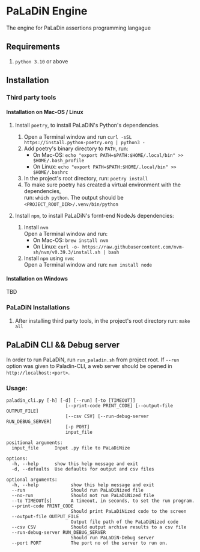 # PaLaDiN Engine

The engine for PaLaDin assertions programming langague

## Requirements

1. `python 3.10` or above

## Installation

### Third party tools

#### Installation on Mac-OS / Linux

1. Install `poetry`, to install PaLaDiN's Python's dependencies.
    1. Open a Terminal window and run `curl -sSL https://install.python-poetry.org | python3 -`
    2. Add poetry's binary directory to `PATH`, run:
        - On Mac-OS: `echo "export PATH=$PATH:$HOME/.local/bin" >> $HOME/.bash_profile`
        - On Linux: `echo "export PATH=$PATH:$HOME/.local/bin" >> $HOME/.bashrc`
    3. In the project's root directory, run: `poetry install`
    4. To make sure poetry has created a virtual environment with the dependencies,  
       run: `which python`. The output should be `<PROJECT_ROOT_DIR>/.venv/bin/python`


2. Install `npm`, to install PaLaDiN's fornt-end NodeJs dependencies:
    1. Install `nvm`  
       Open a Terminal window and run:
        - On Mac-OS: `brew install nvm`
        - On Linux:  `curl -o- https://raw.githubusercontent.com/nvm-sh/nvm/v0.39.3/install.sh | bash`
    2. Install `npm` using `nvm`:  
       Open a Terminal window and run: `nvm install node`

#### Installation on Windows

TBD

### PaLaDiN Installations

1. After installing third party tools, in the project's root directory run: `make all`

## PaLaDiN CLI && Debug server

In order to run PaLaDiN, run `run_paladin.sh` from project root.
If `--run` option was given to Paladin-CLI, a web server should be opened in
`http://localhost:<port>`.

### Usage:

```
paladin_cli.py [-h] [-d] [--run] [-to [TIMEOUT]]
                      [--print-code PRINT_CODE] [--output-file OUTPUT_FILE]
                      [--csv CSV] [--run-debug-server RUN_DEBUG_SERVER]
                      [-p PORT]
                      input_file

positional arguments:
  input_file      Input .py file to PaLaDiNize

options:
  -h, --help      show this help message and exit
  -d, --defaults  Use defaults for output and csv files

optional arguments:
  -h, --help            show this help message and exit
  --run                 Should run PaLaDiNized file
  --no-run              Should not run PaLaDiNized file
  --to TIMEOUT[s]       A timeout, in seconds, to set the run program.
  --print-code PRINT_CODE
                        Should print PaLaDiNized code to the screen
  --output-file OUTPUT_FILE
                        Output file path of the PaLaDiNized code
  --csv CSV             Should output archive results to a csv file
  --run-debug-server RUN_DEBUG_SERVER
                        Should run PaLaDiN-Debug server
  --port PORT           The port no of the server to run on.
```
